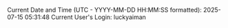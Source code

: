 Current Date and Time (UTC - YYYY-MM-DD HH:MM:SS formatted): 2025-07-15 05:31:48
Current User's Login: luckyaiman

